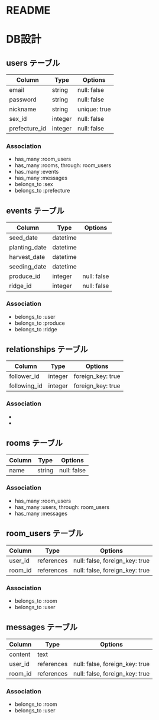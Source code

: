 # README

# DB設計

## users テーブル

| Column             | Type    | Options      |
| ------------------ | ------- | ------------ |
| email              | string  | null: false  |
| password           | string  | null: false  |
| nickname           | string  | unique: true |
| sex_id             | integer | null: false  |
| prefecture_id      | integer | null: false  |

### Association

- has_many :room_users
- has_many :rooms, through: room_users
- has_many :events
- has_many :messages
- belongs_to :sex
- belongs_to :prefecture

## events テーブル

| Column        | Type     | Options      |
| ------------- | -------- | ------------ |
| seed_date     | datetime |              |
| planting_date | datetime |              |
| harvest_date  | datetime |              |
| seeding_date  | datetime |              |
| produce_id    | integer  | null: false  |
| ridge_id      | integer  | null: false  |

### Association

- belongs_to :user
- belongs_to :produce
- belongs_to :ridge

## relationships テーブル

| Column       | Type    | Options           |
| ------------ | ------- | ----------------- |
| follower_id  | integer | foreign_key: true |
| following_id | integer | foreign_key: true |

### Association

- 
- 

## rooms テーブル

| Column | Type    | Options      |
| ------ | ------- | ------------ |
| name   | string  | null: false  |

### Association

- has_many :room_users
- has_many :users, through: room_users
- has_many :messages

## room_users テーブル

| Column  | Type       | Options                        |
| ------- | ---------- | ------------------------------ |
| user_id | references | null: false, foreign_key: true |
| room_id | references | null: false, foreign_key: true |

### Association

- belongs_to :room
- belongs_to :user

## messages テーブル

| Column  | Type       | Options                        |
| ------- | ---------- | ------------------------------ |
| content | text       |                                |
| user_id | references | null: false, foreign_key: true |
| room_id | references | null: false, foreign_key: true |

### Association

- belongs_to :room
- belongs_to :user